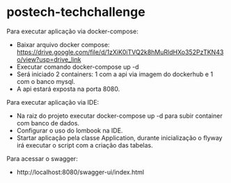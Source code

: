 # postech-techchallenge

Para executar aplicação via docker-compose:
- Baixar arquivo docker compose: https://drive.google.com/file/d/1zXiK0iTVQ2k8hMuRldHXo352PzTKN43o/view?usp=drive_link
- Executar comando docker-compose up -d
- Será iniciado 2 containers: 1 com a api via imagem do dockerhub e 1 com o banco mysql.
- A api estará exposta na porta 8080.

Para executar aplicação via IDE:
- Na raiz do projeto executar docker-compose up -d para subir container com banco de dados.
- Configurar o uso do lombook na IDE.
- Startar aplicação pela classe Application, durante inicialização o flyway irá executar o script com a criação das tabelas.

Para acessar o swagger:
- http://localhost:8080/swagger-ui/index.html

